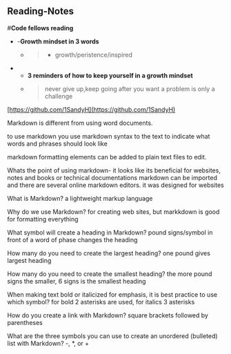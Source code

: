 ## Reading-Notes #

#**Code fellows reading**

+ -**Growth mindset in 3 words**
     - > - growth/peristence/inspired



+ * **3 reminders of how to keep yourself in a growth mindset** 
  + >never give up,keep going after you want  a problem is only a challenge

    

[https://github.com/1SandyH](https://github.com/1SandyH)

Markdown is different from using word documents.

to use markdown you use markdown syntax to the text to indicate what words and phrases should look like

markdown formatting elements can be added to plain text files to edit.

Whats the point of using markdown- it looks like its beneficial for websites, notes and books or technical documentations markdown can be imported and there are several online markdown editors. it was designed for websites

What is Markdown? a lightweight markup language

Why do we use Markdown? for creating web sites, but markkdown is good for formatting everything

What symbol will create a heading in Markdown? pound signs/symbol in front of a word of phase changes the heading

How many do you need to create the largest heading? one pound gives largest heading

How many do you need to create the smallest heading? the more pound signs the smaller, 6 signs is the smallest heading

When making text bold or italicized for emphasis, it is best practice to use which symbol? for bold 2 asterisks are used, for italics 3 asterisks

How do you create a link with Markdown? square brackets followed by parentheses

What are the three symbols you can use to create an unordered (bulleted) list with Markdown? -, *, or +
